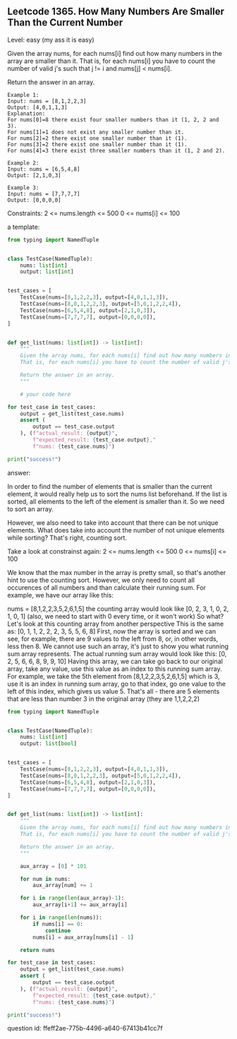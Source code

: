 ## Leetcode 1365. How Many Numbers Are Smaller Than the Current Number

Level: easy (my ass it is easy)

Given the array nums, for each nums[i] find out how many numbers in the array are smaller than it. That is, for each nums[i] you have to count the number of valid j's such that j != i and nums[j] < nums[i].

Return the answer in an array.


```
Example 1:
Input: nums = [8,1,2,2,3]
Output: [4,0,1,1,3]
Explanation: 
For nums[0]=8 there exist four smaller numbers than it (1, 2, 2 and 3). 
For nums[1]=1 does not exist any smaller number than it.
For nums[2]=2 there exist one smaller number than it (1). 
For nums[3]=2 there exist one smaller number than it (1). 
For nums[4]=3 there exist three smaller numbers than it (1, 2 and 2).

Example 2:
Input: nums = [6,5,4,8]
Output: [2,1,0,3]

Example 3:
Input: nums = [7,7,7,7]
Output: [0,0,0,0]
```

Constraints:
2 <= nums.length <= 500
0 <= nums[i] <= 100

a template:
```python
from typing import NamedTuple


class TestCase(NamedTuple):
    nums: list[int]
    output: list[int]


test_cases = [
    TestCase(nums=[8,1,2,2,3], output=[4,0,1,1,3]),
    TestCase(nums=[8,0,1,2,2,3], output=[5,0,1,2,2,4]),
    TestCase(nums=[6,5,4,8], output=[2,1,0,3]),
    TestCase(nums=[7,7,7,7], output=[0,0,0,0]),
]


def get_list(nums: list[int]) -> list[int]:
    """
    Given the array nums, for each nums[i] find out how many numbers in the array are smaller than it. 
    That is, for each nums[i] you have to count the number of valid j's such that j != i and nums[j] < nums[i].

    Return the answer in an array.
    """

    # your code here

for test_case in test_cases:
    output = get_list(test_case.nums)
    assert (
        output == test_case.output
    ), (f"actual_result: {output}",
        f"expected_result: {test_case.output},"
        f"nums: {test_case.nums}")

print("success!")
```

answer:

In order to find the number of elements that is smaller than the current element,
it would really help us to sort the nums list beforehand. If the list is sorted,
all elements to the left of the element is smaller than it. So we need to sort an
array.

However, we also need to take into account that there can be not unique elements.
What does take into account the number of not unique elements while sorting? That's
right, counting sort.

Take a look at constrainst again:
2 <= nums.length <= 500
0 <= nums[i] <= 100

We know that the max number in the array is pretty small, so that's another hint
to use the counting sort. However, we only need to count all occurences of
all numbers and than calculate their running sum. For example, we have our array
like this:

nums = [8,1,2,2,3,5,2,6,1,5]
the counting array would look like [0, 2, 3, 1, 0, 2, 1, 0, 1]
(also, we need to start with 0 every time, or it won't work)
So what?
Let's look at this counting array from another perspective
This is the same as: [0, 1, 1, 2, 2, 2, 3, 5, 5, 6, 8]
First, now the array is sorted and we can see, for example,
there are 9 values to the left from 8, or, in other words,
less then 8. We cannot use such an array, it's just to show
you what running sum array represents.
The actual running sum array would look like this: [0, 2, 5, 6, 6, 8, 9, 9, 10]
Having this array, we can take go back to our original array, take any value,
use this value as an index to this running sum array. For example,
we take the 5th element from [8,1,2,2,3,5,2,6,1,5] which is 3,
use it is an index in running sum array, go to that index, go one value
to the left of this index, which gives us value 5. That's all - there are 
5 elements that are less than number 3 in the original array (they are 1,1,2,2,2)


```python
from typing import NamedTuple


class TestCase(NamedTuple):
    nums: list[int]
    output: list[bool]


test_cases = [
    TestCase(nums=[8,1,2,2,3], output=[4,0,1,1,3]),
    TestCase(nums=[8,0,1,2,2,3], output=[5,0,1,2,2,4]),
    TestCase(nums=[6,5,4,8], output=[2,1,0,3]),
    TestCase(nums=[7,7,7,7], output=[0,0,0,0]),
]


def get_list(nums: list[int]) -> list[int]:
    """
    Given the array nums, for each nums[i] find out how many numbers in the array are smaller than it. 
    That is, for each nums[i] you have to count the number of valid j's such that j != i and nums[j] < nums[i].

    Return the answer in an array.
    """

    aux_array = [0] * 101

    for num in nums:
        aux_array[num] += 1

    for i in range(len(aux_array)-1):
        aux_array[i+1] += aux_array[i]

    for i in range(len(nums)):
        if nums[i] == 0:
            continue
        nums[i] = aux_array[nums[i] - 1]

    return nums

for test_case in test_cases:
    output = get_list(test_case.nums)
    assert (
        output == test_case.output
    ), (f"actual_result: {output}",
        f"expected_result: {test_case.output},"
        f"nums: {test_case.nums}")

print("success!")
```
question id: ffeff2ae-775b-4496-a640-67413b41cc7f